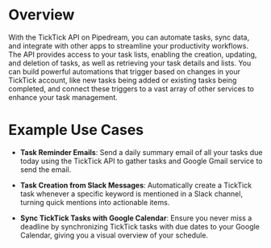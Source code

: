 # Overview

With the TickTick API on Pipedream, you can automate tasks, sync data, and integrate with other apps to streamline your productivity workflows. The API provides access to your task lists, enabling the creation, updating, and deletion of tasks, as well as retrieving your task details and lists. You can build powerful automations that trigger based on changes in your TickTick account, like new tasks being added or existing tasks being completed, and connect these triggers to a vast array of other services to enhance your task management.

# Example Use Cases

- **Task Reminder Emails**: Send a daily summary email of all your tasks due today using the TickTick API to gather tasks and Google Gmail service to send the email.

- **Task Creation from Slack Messages**: Automatically create a TickTick task whenever a specific keyword is mentioned in a Slack channel, turning quick mentions into actionable items.

- **Sync TickTick Tasks with Google Calendar**: Ensure you never miss a deadline by synchronizing TickTick tasks with due dates to your Google Calendar, giving you a visual overview of your schedule.
